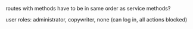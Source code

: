 routes with methods have to be in same order as service methods?

user roles: administrator, copywriter, none (can log in, all actions blocked)